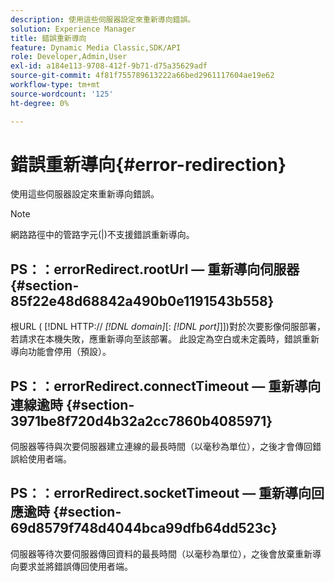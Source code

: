 ```yaml
---
description: 使用這些伺服器設定來重新導向錯誤。
solution: Experience Manager
title: 錯誤重新導向
feature: Dynamic Media Classic,SDK/API
role: Developer,Admin,User
exl-id: a184e113-9708-412f-9b71-d75a35629adf
source-git-commit: 4f81f755789613222a66bed2961117604ae19e62
workflow-type: tm+mt
source-wordcount: '125'
ht-degree: 0%

---
```


# 錯誤重新導向{#error-redirection}

使用這些伺服器設定來重新導向錯誤。

>[!NOTE]
>
>網路路徑中的管路字元(|)不支援錯誤重新導向。

## PS：：errorRedirect.rootUrl — 重新導向伺服器 {#section-85f22e48d68842a490b0e1191543b558}

根URL ( [!DNL HTTP:// *[!DNL domain]*[: *[!DNL port]*]])對於次要影像伺服部署，若請求在本機失敗，應重新導向至該部署。 此設定為空白或未定義時，錯誤重新導向功能會停用（預設）。

## PS：：errorRedirect.connectTimeout — 重新導向連線逾時 {#section-3971be8f720d4b32a2cc7860b4085971}

伺服器等待與次要伺服器建立連線的最長時間（以毫秒為單位），之後才會傳回錯誤給使用者端。

## PS：：errorRedirect.socketTimeout — 重新導向回應逾時 {#section-69d8579f748d4044bca99dfb64dd523c}

伺服器等待次要伺服器傳回資料的最長時間（以毫秒為單位），之後會放棄重新導向要求並將錯誤傳回使用者端。
